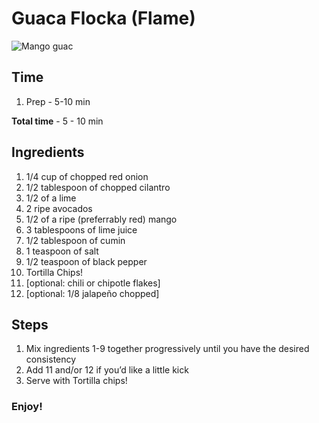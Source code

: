 Guaca Flocka (Flame)
==================

![Mango guac](http://distilleryimage11.s3.amazonaws.com/f0134fe4cbcd11e1a8761231381b4856_7.jpg "Vegan Burger")

## Time

1. Prep - 5-10 min

**Total time** - 5 - 10 min 


## Ingredients

1. 1/4 cup of chopped red onion
2. 1/2 tablespoon of chopped cilantro
3. 1/2 of a lime
4. 2 ripe avocados
5. 1/2 of a ripe (preferrably red) mango
6. 3 tablespoons of lime juice
7. 1/2 tablespoon of cumin
8. 1 teaspoon of salt
9. 1/2 teaspoon of black pepper
10. Tortilla Chips!
11. [optional: chili or chipotle flakes]
12. [optional: 1/8 jalapeño chopped]

## Steps

1. Mix ingredients 1-9 together progressively until you have the desired consistency 
2. Add 11 and/or 12 if you’d like a little kick
3. Serve with Tortilla chips!

### Enjoy!
